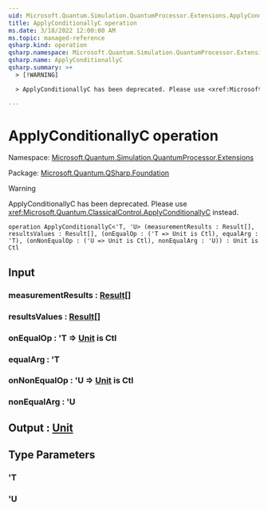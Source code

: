 ```yaml
---
uid: Microsoft.Quantum.Simulation.QuantumProcessor.Extensions.ApplyConditionallyC
title: ApplyConditionallyC operation
ms.date: 3/18/2022 12:00:00 AM
ms.topic: managed-reference
qsharp.kind: operation
qsharp.namespace: Microsoft.Quantum.Simulation.QuantumProcessor.Extensions
qsharp.name: ApplyConditionallyC
qsharp.summary: >+
  > [!WARNING]

  > ApplyConditionallyC has been deprecated. Please use <xref:Microsoft.Quantum.ClassicalControl.ApplyConditionallyC> instead.

---
```


# ApplyConditionallyC operation

Namespace: [Microsoft.Quantum.Simulation.QuantumProcessor.Extensions](xref:Microsoft.Quantum.Simulation.QuantumProcessor.Extensions)

Package: [Microsoft.Quantum.QSharp.Foundation](https://nuget.org/packages/Microsoft.Quantum.QSharp.Foundation)


> [!WARNING]
> ApplyConditionallyC has been deprecated. Please use <xref:Microsoft.Quantum.ClassicalControl.ApplyConditionallyC> instead.



```qsharp
operation ApplyConditionallyC<'T, 'U> (measurementResults : Result[], resultsValues : Result[], (onEqualOp : ('T => Unit is Ctl), equalArg : 'T), (onNonEqualOp : ('U => Unit is Ctl), nonEqualArg : 'U)) : Unit is Ctl
```


## Input

### measurementResults : [Result](xref:microsoft.quantum.qsharp.valueliterals#result-literal)[]




### resultsValues : [Result](xref:microsoft.quantum.qsharp.valueliterals#result-literal)[]




### onEqualOp : 'T => [Unit](xref:microsoft.quantum.qsharp.valueliterals#unit-literal)  is Ctl




### equalArg : 'T




### onNonEqualOp : 'U => [Unit](xref:microsoft.quantum.qsharp.valueliterals#unit-literal)  is Ctl




### nonEqualArg : 'U





## Output : [Unit](xref:microsoft.quantum.qsharp.valueliterals#unit-literal)



## Type Parameters

### 'T


### 'U

